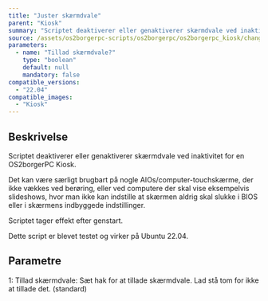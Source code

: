```yaml
---
title: "Juster skærmdvale"
parent: "Kiosk"
summary: "Scriptet deaktiverer eller genaktiverer skærmdvale ved inaktivitet for en OS2borgerPC Kiosk."
source: /assets/os2borgerpc-scripts/os2borgerpc/os2borgerpc_kiosk/change_monitor_power_saving.sh
parameters:
  - name: "Tillad skærmdvale?"
    type: "boolean"
    default: null
    mandatory: false
compatible_versions:
  - "22.04"
compatible_images:
  - "Kiosk"
---
```


## Beskrivelse
Scriptet deaktiverer eller genaktiverer skærmdvale ved inaktivitet for en OS2borgerPC Kiosk.

Det kan være særligt brugbart på nogle AIOs/computer-touchskærme, der ikke vækkes ved berøring, eller ved computere der skal vise eksempelvis slideshows, hvor man ikke kan indstille at skærmen aldrig skal slukke i BIOS eller i skærmens indbyggede indstillinger.

Scriptet tager effekt efter genstart.

Dette script er blevet testet og virker på Ubuntu 22.04.

## Parametre
1: Tillad skærmdvale: 
  Sæt hak for at tillade skærmdvale.
  Lad stå tom for ikke at tillade det. (standard)

